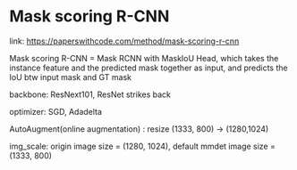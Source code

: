 # Mask scoring R-CNN
link: https://paperswithcode.com/method/mask-scoring-r-cnn

Mask scoring R-CNN = Mask RCNN with MaskIoU Head, which takes the instance feature and the predicted mask together as input, and predicts the IoU btw input mask and GT mask

backbone: ResNext101, ResNet strikes back

optimizer: SGD, Adadelta

AutoAugment(online augmentation) : resize (1333, 800) -> (1280,1024)

img_scale: origin image size = (1280, 1024), default mmdet image size = (1333, 800)

